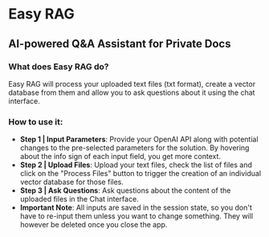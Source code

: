 # Easy RAG

## AI-powered Q&A Assistant for Private Docs
            
### What does Easy RAG do?
Easy RAG will process your uploaded text files (txt format), create a vector database from them and allow you to ask questions about it using the chat interface.

            
### How to use it:
- **Step 1 | Input Parameters**: Provide your OpenAI API along with potential changes to the pre-selected parameters for the solution. By hovering about the info sign of each input field, you get more context. 
- **Step 2 | Upload Files**: Upload your text files, check the list of files and click on the "Process Files" button to trigger the creation of an individual vector database for those files.
- **Step 3 | Ask Questions**: Ask questions about the content of the uploaded files in the Chat interface.
- **Important Note**: All inputs are saved in the session state, so you don't have to re-input them unless you want to change something. They will however be deleted once you close the app.